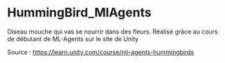 # HummingBird_MlAgents
Oiseau mouche qui vas se nourrir dans des fleurs. Réalisé grâce au cours de débutant de ML-Agents sur le site de Unity

Source : https://learn.unity.com/course/ml-agents-hummingbirds
